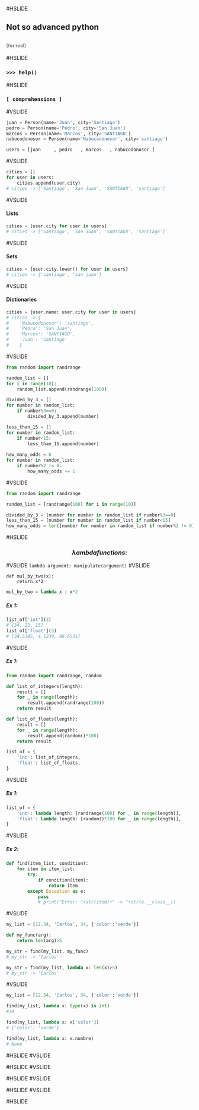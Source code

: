 #HSLIDE
## Not so advanced python
## <span style="font-size:0.6em; color:gray">(for real)</span> 

#HSLIDE
### `>>> help()`

#HSLIDE
### `[ comprehensions ]`
#VSLIDE
```python
juan = Person(name='Juan', city='Santiago')
pedro = Person(name='Pedro', city='San Juan')
marcos = Person(name='Marcos', city='SANTIAGO')
nabucodonosor = Person(name='Nabucodonosor', city='santiago')

users = [juan     , pedro   , marcos   , nabucodonosor ]
```
#VSLIDE
```python
cities = []
for user in users:
    cities.append(user.city)
# cities -> ['Santiago', 'San Juan', 'SANTIAGO', 'santiago']
```
#VSLIDE
#### Lists
```python
cities = [user.city for user in users]
# cities -> ['Santiago', 'San Juan', 'SANTIAGO', 'santiago']
```
#VSLIDE
#### Sets
```python
cities = {user.city.lower() for user in users}
# cities -> {'santiago', 'san juan'}
```
#VSLIDE
#### Dictionaries
```python
cities = {user.name: user.city for user in users}
# cities -> {
#    'Nabucodonosor': 'santiago',
#    'Pedro': 'San Juan',
#    'Marcos': 'SANTIAGO',
#    'Juan': 'Santiago'
#    }
```
#VSLIDE
```python
from random import randrange

random_list = []
for i in range(10):
    random_list.append(randrange(100))

divided_by_3 = []
for number in random_list:
    if number%3==0:
        divided_by_3.append(number)

less_than_15 = []
for number in random_list:
    if number<15:
        less_than_15.append(number)
        
how_many_odds = 0 
for number in random_list:
    if number%2 != 0:
        how_many_odds += 1
```
#VSLIDE
```python
from random import randrange

random_list = [randrange(100) for i in range(10)]

divided_by_3 = [number for number in random_list if number%3==0]
less_than_15 = [number for number in random_list if number<15]
how_many_odds = len([number for number in random_list if number%2 != 0])
```

#HSLIDE
### $$\lambda ambda  functions:$$
#VSLIDE
`lambda argument: manipulate(argument)`
#VSLIDE
```
def mul_by_two(x):
    return x*2
```
```python
mul_by_two = lambda x : x*2
``` 
<!-- .element: class="fragment" -->
##### Ex 1: 
```python
list_of['int'](3)
# [34, 23, 15]
list_of['float'](3)
# [34.5345, 4.1239, 88.6531]
```
#VSLIDE
##### Ex 1:
```python
from random import randrange, random

def list_of_integers(length): 
    result = []
    for _ in range(length):
        result.append(randrange(100))
    return result

def list_of_floats(length): 
    result = []
    for _ in range(length):
        result.append(random()*100)
    return result

list_of = {
    'int': list_of_integers,
    'float': list_of_floats,
}
```
#VSLIDE
##### Ex 1:
```python
list_of = {
    'int': lambda length: [randrange(100) for _ in range(length)],
    'float': lambda length: [random()*100 for _ in range(length)],
}
```
#VSLIDE
##### Ex 2:
```python
def find(item_list, condition):
    for item in item_list: 
        try:
            if condition(item):
                return item
        except Exception as e:
            pass
            # print("Error: "+str(item)+" -> "+str(e.__class__))
```
#VSLIDE
```python
my_list = [12.34, 'Carlos', 34, {'color':'verde'}]
```
```python
def my_func(arg):
    return len(arg)>5

my_str = find(my_list, my_func)
# my_str -> 'Carlos'
```
<!-- .element: class="fragment" -->
```python
my_str = find(my_list, lambda x: len(x)>5)
# my_str -> 'Carlos'
```
<!-- .element: class="fragment" -->

#VSLIDE
```python
my_list = [12.34, 'Carlos', 34, {'color':'verde'}]
```
```python
find(my_list, lambda x: type(x) is int)
#34 

find(my_list, lambda x: x['color'])
# {'color': 'verde'}

find(my_list, lambda x: x.nombre)
# None
```
#HSLIDE
#VSLIDE


#HSLIDE
#VSLIDE

#HSLIDE
#VSLIDE

#HSLIDE
#VSLIDE

#HSLIDE

